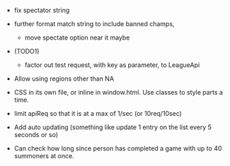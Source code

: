 * fix spectator string


* further format match string to include banned champs,
	* move spectate option near it maybe

* (TODO1)
	* factor out test request, with key as parameter, to LeagueApi
* Allow using regions other than NA

* CSS in its own file, or inline in window.html. Use classes to style parts a time.

* limit apiReq so that it is at a max of 1/sec (or 10req/10sec)
* Add auto updating (something like update 1 entry on the list every 5 seconds or so)
* Can check how long since person has completed a game with up to 40 summoners at once.